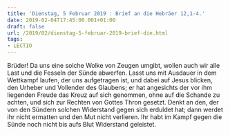 ```yaml
---
title: 'Dienstag, 5 Februar 2019 : Brief an die Hebräer 12,1-4.'
date: 2019-02-04T17:45:00.001+01:00
draft: false
url: /2019/02/dienstag-5-februar-2019-brief-die.html
tags: 
- LECTIO
---
```


Brüder! Da uns eine solche Wolke von Zeugen umgibt, wollen auch wir alle Last und die Fesseln der Sünde abwerfen. Lasst uns mit Ausdauer in dem Wettkampf laufen, der uns aufgetragen ist, und dabei auf Jesus blicken, den Urheber und Vollender des Glaubens; er hat angesichts der vor ihm liegenden Freude das Kreuz auf sich genommen, ohne auf die Schande zu achten, und sich zur Rechten von Gottes Thron gesetzt. Denkt an den, der von den Sündern solchen Widerstand gegen sich erduldet hat; dann werdet ihr nicht ermatten und den Mut nicht verlieren. Ihr habt im Kampf gegen die Sünde noch nicht bis aufs Blut Widerstand geleistet.